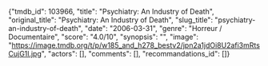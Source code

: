 {"tmdb_id": 103966, "title": "Psychiatry: An Industry of Death", "original_title": "Psychiatry: An Industry of Death", "slug_title": "psychiatry-an-industry-of-death", "date": "2006-03-31", "genre": "Horreur / Documentaire", "score": "4.0/10", "synopsis": "", "image": "https://image.tmdb.org/t/p/w185_and_h278_bestv2/jpn2a1jdOi8U2afi3mRtsCujG1l.jpg", "actors": [], "comments": [], "recommandations_id": []}